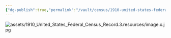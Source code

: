 ```yaml
---
{"dg-publish":true,"permalink":"/vault/census/1910-united-states-federal-census-record-3/","tags":["William-McGinnis-Legg","Mary-Ann-Hawkins"]}
---
```


![assets/1910_United_States_Federal_Census_Record.3.resources/image.x.jpg](/img/user/assets/1910_United_States_Federal_Census_Record.3.resources/image.x.jpg)
